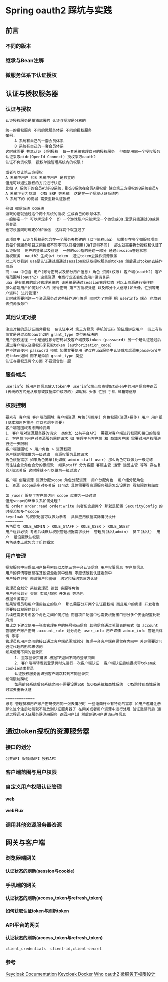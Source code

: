 # Spring oauth2 踩坑与实践
## 前言
### 不同的版本
### 继承与Bean注解
### 微服务体系下认证授权
## 认证与授权服务器
### 认证与授权
    认证授权服务是单独部署的 认证与授权是分离的 
    
    统一的授权服务 不同的微服务体系 不同的授权服务
    举例:
        A 系统有自己的一套会员体系
        B 系统有自己的一套会员体系
    这时就需要 共享认证 分别授权  每一套系统管理自己的授权服务  但都使用同一个授权服务 认证采取oidc(OpenId Connect) 授权采取oauth2
    认证不负责权限  授权单独管理系统内的权限！
    
    或者可以让第三方授权
    A 系统中用户 和B 系统中用户 是独立的
    但是可以通过授权的方式进行认证
    比如 A 系统下的会员A访问B系统，那么B系统在会员A授权后 建立第三方授权的B系统会员A 
    A 系统下分为商城  CMS ERP 等系统  这是在一个授权认证系统内
    B 系统下的 的商城 需要重新认证授权
    
    例如 微信系统 QQ系统
    游戏的话就通过这个两个系统的授权 生成自己的账号体系 
    一般绑定一个 可以绑定多个  即 一个游戏账户只能绑定一个微信或QQ,登录只能通过QQ或微信登录 
    也可设置同时绑定QQ和微信  这样两个就互通了
    
    该项目中 认证与授权是包含在一个服务去构建的（以下简称uaa） 如果存在多个微服务项目 且每个微服务项目之间授权不同不可以互相调用(JWT证书不同)  那么就需要拆分授权和认证了
    认证服务  用户的登录以及验证  一般的sso指的是这一部分 通过session管理状态
    授权服务  oauth2 生成jwt token  通过token去操作资源服务
    以上可以看到 uaa是认证通过后通过session取获取授权服务的token 然后通过token去操作资源
    而 uaa 中包含 用户(账号密码以及部分用户信息) 角色 资源(权限) 客户端(oauth2) 客户端范围域(oauth2) 这些资源 电商行业还会包含用户邀请关系
    uaa 是有单独的后台管理系统的 该系统是通过session管理状态 对以上资源进行操作的
    那么前端用户如何对个人的 账号密码 第三方授权凭证 以及部分个人信息(如头像，性别等用户资料) 进行管理?
    此时就需要创建一个资源服务对这些操作进行管理 同时为了方便 把 userinfo 端点 也放到该资源服务中
### 其他认证对接
    注意对接的是认证而非授权  在认证中对 第三方登录 手机验证码 验证后绑定用户  网上有些博文是通过添加oauth2的 grant_type 类型来解决的
    用户授权途径 一个是通过帐号密码以及客户端获取token (password) 另一个是认证通过后通过客户端以及授权码来获取token (authorization_code)
    并不建议使用 password 模式 如果非要使用 建议在uaa服务中认证成功后调用password生成token返回 而不是添加 grant_type 类型
    认证与授权是两个方面 不要混合到一起
    
### 服务端点
    userinfo 将用户的信息放入token中 userinfo端点负责提取token中的用户信息并返回(传统的方式是从缓存或数据库中读取的) 如昵称 头像 性别 手机 邮箱等信息
### 权限控制
    要素有 客户端 客户端范围域 客户端资源 角色(可继承) 角色权限(资源+操作) 用户 用户组(基本和角色重合 可以考虑不需要)
    客户端范围域考虑两种要素
    1. 客户端对资源服务器的请求  类似如 公共平台API  需要对客户端进行权限和接口的管控
    2. 客户端下用户对资源服务器的请求 如 管理平台客户端 和 商城客户端 需要对用户权限进行进一步限制
    客户端范围域 > 用户角色 > 资源权限
    客户端范围域做为一级过滤  资源权限为具体请求
    角色根据需求 如果角色简单(比如就 admin staff user) 那么角色可以做为一级过滤
    而往往企业角色会分的很细致  如果staff 分为客服 客服主管 运营 运营主管 等等 存在复合/继承关系 这时候就不可以做为一级过滤了
    
    客户端 创建资源 资源分配scope 角色分配资源  用户分配角色  用户组分配角色
    1. 资源 scope是多对多关系 且可选 具体需要看资源服务器是怎么设置的 看权限的粒细度
    
    如 /user 限制了客户端访问 scope 就做为一级过滤
    但是scope的继承关系如何处理？
    如 order order:read order:write 前者包含后两个 那就是配置 SecurityConfig 的时候添加多个scope 
    keycloak 的权限配置可以做为参考  具体应用根据实际情况设计
    ========
    角色层次 ROLE_ADMIN > ROLE_STAFF > ROLE_USER > ROLE_GUEST
    用户组非必须 考虑后续默认权限管理根据需求设计  管理员(默认admin)  员工(默认)  用户  组设置默认权限 
    角色基本上就包含了组的概念
### 用户管理
    授权服务中只保留用户帐号密码以及第三方平台认证信息 用户权限信息 客户端信息
    用户的详情等信息在其他资源服务中处理 不应该放到认证服务中
    用户操作只有 修改账户和密码  绑定和解绑第三方认证
 
    管理员会划分 系统管理员 运营 客服等角色
    用户还会划分 买家 卖家/商家 开发者 等角色
    根据业务需求 
    如果管理员和用户使用独立的账户  那么需要分开两个认证授权端 而且用户的卖家 开发者也需要接口权限的划分 
    后续还需要考虑各个角色之间如何打通 而且项目配置中也需要根据接口划分多个安全配置比较麻烦
    相比之下建议使用一张表管理用户的帐号密码信息 其他信息通过关联表的形式 如 account 管理用户账户密码 account_role 划分角色 user_info 用户详情 admin_info 管理员详情 等等
    管理员和用户之间的接口通过客户端范围域划分 管理平台客户端在保留在内网中 外网需要访问通过代理的形式来访问
    如果使用不同的登录页 
        1. 重写登录页请求 根据IP返回不同的登录页面
        2. 客户端再转发到登录页时先进行一次客户端认证  客户端认证后根据携带token或cookie请求登录
        认证授权服务器识别客户端跳转到不同登录页
    如何限制跨域
        如果前台系统后台系统之间不需要设置SSO 如CMS系统和商城系统  CMS跳转到商城系统时需要重新认证
          
    =============
    思考 管理员和用户账户密码使用同一张表情况时 一些电商行业有特别的需求 如用户邀请注册
    那么这个注册功能就不能放到认证服务器了 在网关或者用户资源中进行处理 验证邀请码后 通过远程调用认证服务器注册服务 返回用户id 然后创建用户邀请码等信息 
        
## 通过token授权的资源服务器
### 接口的划分
    公共API 服务间API 授权API
### 客户端范围与用户权限
### 自定义用户权限认证管理
#### web
#### webFlux
### 调用其他资源服务器资源
## 网关与客户端
### 浏览器端网关
#### 认证状态的刷新(session与cookie)
### 手机端的网关
#### 认证状态的刷新(access_token与refresh_token)
#### 如何获取认证token与刷新token
### API平台的网关
#### 认证状态的刷新(access_token与refresh_token)
    client_credentials  client-id,client-secret 
### 参考
   [Keycloak Documentation](https://www.keycloak.org/documentation.html)
   [Keycloak Docker](https://github.com/keycloak/keycloak-containers/blob/11.0.3/server/README.md)
   [Who](https://github.com/guevara/read-it-later/issues/6756)
   [oauth2](https://tools.ietf.org/html/rfc6749)
   [微服务下权限设计](http://seanthefish.com/2020/07/24/micro-service-authorization/index.html)  